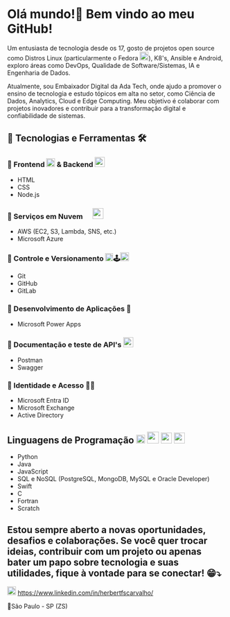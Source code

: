 # Olá mundo!👋 Bem vindo ao meu GitHub!

Um entusiasta de tecnologia desde os 17, gosto de projetos open source como Distros Linux (particularmente o Fedora <img src="https://cdn.jsdelivr.net/gh/devicons/devicon@latest/icons/fedora/fedora-original.svg" width="20" height="20"/>), K8's, Ansible e Android, exploro áreas como DevOps, Qualidade de Software/Sistemas, IA e Engenharia de Dados.

Atualmente, sou Embaixador Digital da Ada Tech, onde ajudo a promover o ensino de tecnologia e estudo tópicos em alta no setor, como Ciência de Dados, Analytics, Cloud e Edge Computing. Meu objetivo é colaborar com projetos inovadores e contribuir para a transformação digital e confiabilidade de sistemas.

## 🚀 Tecnologias e Ferramentas 🛠️
### 🔹 Frontend <img src="https://cdn.jsdelivr.net/gh/devicons/devicon@latest/icons/html5/html5-original.svg" width="20" height="20"/> & Backend <img src="https://cdn.jsdelivr.net/gh/devicons/devicon@latest/icons/nodejs/nodejs-original.svg" width="23" height="23"/>
          
- HTML
- CSS
- Node.js

### 🔹 Serviços em Nuvem <img src="https://cdn.jsdelivr.net/gh/devicons/devicon@latest/icons/azure/azure-original.svg" width="15" height="15"/> <img src="https://cdn.jsdelivr.net/gh/devicons/devicon@latest/icons/amazonwebservices/amazonwebservices-plain-wordmark.svg" width="25" height="25"/>
- AWS (EC2, S3, Lambda, SNS, etc.)
- Microsoft Azure 

### 🔹 Controle e Versionamento <img loading="lazy" src="https://cdn.jsdelivr.net/gh/devicons/devicon/icons/git/git-original.svg" width="18" height="18"/>🕹️<img src="https://cdn.jsdelivr.net/gh/devicons/devicon@latest/icons/gitlab/gitlab-original.svg" width="20" height="20"/>
- Git 
- GitHub 
- GitLab

### 🔹 Desenvolvimento de Aplicações 📲
- Microsoft Power Apps

### 🔹 Documentação e teste de API's <img src="https://cdn.jsdelivr.net/gh/devicons/devicon@latest/icons/postman/postman-original.svg" width="23" height="23"/>
- Postman
- Swagger

### 🔹 Identidade e Acesso 🪪🥸
- Microsoft Entra ID
- Microsoft Exchange
- Active Directory

## Linguagens de Programação <img src="https://cdn.jsdelivr.net/gh/devicons/devicon@latest/icons/javascript/javascript-original.svg" width="20" height="20"/> <img loading="lazy" src="https://cdn.jsdelivr.net/gh/devicons/devicon/icons/java/java-original.svg" width="27" height="27"/> <img src="https://cdn.jsdelivr.net/gh/devicons/devicon@latest/icons/python/python-original.svg" width="25" height="25"/> <img src="https://cdn.jsdelivr.net/gh/devicons/devicon@latest/icons/swift/swift-original.svg" width="25" height="25"/>
          
- Python
- Java 
- JavaScript
- SQL e NoSQL (PostgreSQL, MongoDB, MySQL e Oracle Developer)
- Swift
- C
- Fortran
- Scratch

## Estou sempre aberto a novas oportunidades, desafios e colaborações. Se você quer trocar ideias, contribuir com um projeto ou apenas bater um papo sobre tecnologia e suas utilidades, fique à vontade para se conectar! 😁⤵️

<img src="https://cdn.jsdelivr.net/gh/devicons/devicon@latest/icons/linkedin/linkedin-original.svg" width="20" height="20"/> https://www.linkedin.com/in/herbertfscarvalho/

📍São Paulo - SP (ZS)
